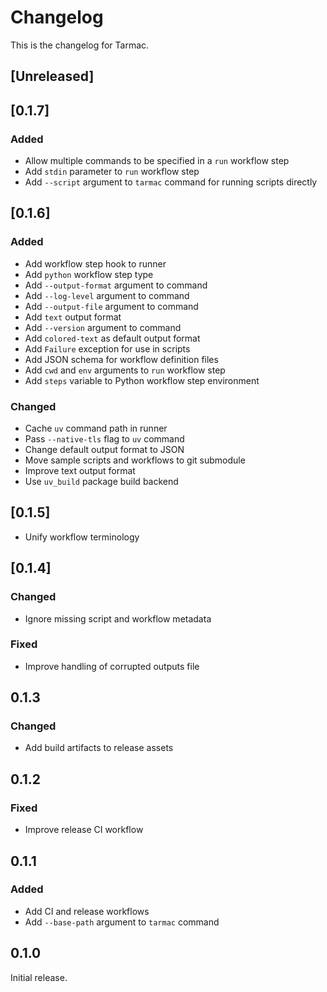 # Changelog

This is the changelog for Tarmac.

## [Unreleased]

## [0.1.7]

### Added

- Allow multiple commands to be specified in a `run` workflow step
- Add `stdin` parameter to `run` workflow step
- Add `--script` argument to `tarmac` command for running scripts directly

## [0.1.6]

### Added

- Add workflow step hook to runner
- Add `python` workflow step type
- Add `--output-format` argument to command
- Add `--log-level` argument to command
- Add `--output-file` argument to command
- Add `text` output format
- Add `--version` argument to command
- Add `colored-text` as default output format
- Add `Failure` exception for use in scripts
- Add JSON schema for workflow definition files
- Add `cwd` and `env` arguments to `run` workflow step
- Add `steps` variable to Python workflow step environment

### Changed

- Cache `uv` command path in runner
- Pass `--native-tls` flag to `uv` command
- Change default output format to JSON
- Move sample scripts and workflows to git submodule
- Improve text output format
- Use `uv_build` package build backend

## [0.1.5]

- Unify workflow terminology

## [0.1.4]

### Changed

- Ignore missing script and workflow metadata

### Fixed

- Improve handling of corrupted outputs file

## 0.1.3

### Changed

- Add build artifacts to release assets

## 0.1.2

### Fixed

- Improve release CI workflow

## 0.1.1

### Added

- Add CI and release workflows
- Add `--base-path` argument to  `tarmac` command

## 0.1.0

Initial release.
